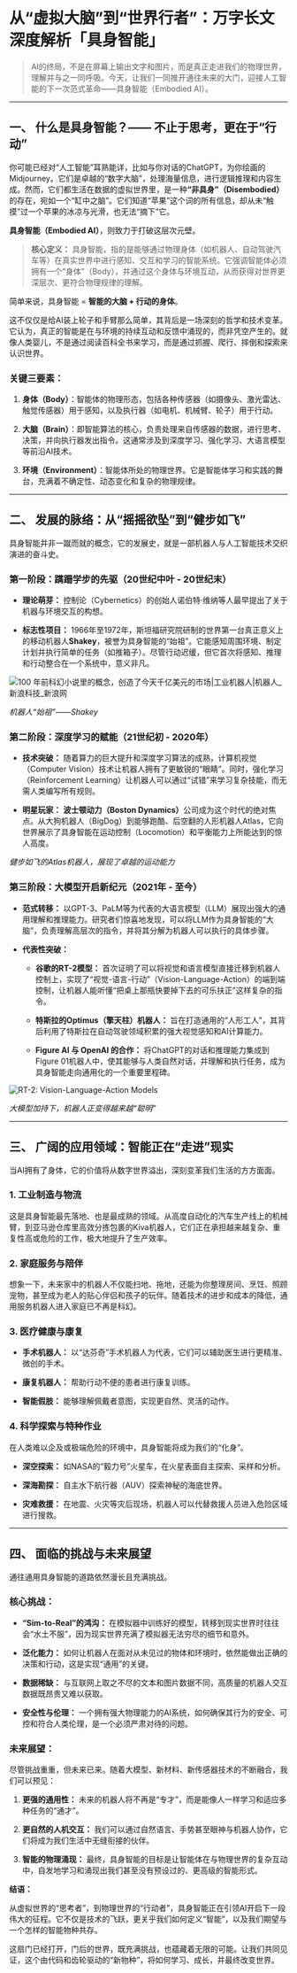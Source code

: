 # **从“虚拟大脑”到“世界行者”：万字长文深度解析「具身智能」**

> AI的终局，不是在屏幕上输出文字和图片，而是真正走进我们的物理世界，理解并与之一同呼吸。今天，让我们一同推开通往未来的大门，迎接人工智能的下一次范式革命——具身智能（Embodied AI）。

---

## 一、 什么是具身智能？—— 不止于思考，更在于“行动”

你可能已经对“人工智能”耳熟能详，比如与你对话的ChatGPT，为你绘画的Midjourney。它们是卓越的“数字大脑”，处理海量信息，进行逻辑推理和内容生成。然而，它们都生活在数据的虚拟世界里，是一种<strong>“非具身”（Disembodied）</strong>的存在，宛如一个“缸中之脑”。它们知道“苹果”这个词的所有信息，却从未“触摸”过一个苹果的冰凉与光滑，也无法“摘下”它。

**具身智能（Embodied AI）**，则致力于打破这层次元壁。

> **核心定义：** 具身智能，指的是能够通过物理身体（如机器人、自动驾驶汽车等）在真实世界中进行感知、交互和学习的智能系统。它强调智能体必须拥有一个“身体”（Body），并通过这个身体与环境互动，从而获得对世界更深层次、更符合物理规律的理解。

简单来说，具身智能 = **智能的大脑 + 行动的身体**。

这不仅仅是给AI装上轮子和手臂那么简单，其背后是一场深刻的哲学和技术变革。它认为，真正的智能是在与环境的持续互动和反馈中涌现的，而非凭空产生的。就像人类婴儿，不是通过阅读百科全书来学习，而是通过抓握、爬行、摔倒和探索来认识世界。

### 关键三要素：

1. **身体（Body）**：智能体的物理形态，包括各种传感器（如摄像头、激光雷达、触觉传感器）用于感知，以及执行器（如电机、机械臂、轮子）用于行动。

2. **大脑（Brain）**：即智能算法的核心，负责处理来自传感器的数据，进行思考、决策，并向执行器发出指令。这通常涉及到深度学习、强化学习、大语言模型等前沿AI技术。

3. **环境（Environment）**：智能体所处的物理世界。它是智能体学习和实践的舞台，充满着不确定性、动态变化和复杂的物理规律。

---

## 二、 发展的脉络：从“摇摇欲坠”到“健步如飞”

具身智能并非一蹴而就的概念，它的发展史，就是一部机器人与人工智能技术交织演进的奋斗史。

### **第一阶段：蹒跚学步的先驱（20世纪中叶 - 20世纪末）**

- **理论萌芽：** 控制论（Cybernetics）的创始人诺伯特·维纳等人最早提出了关于机器与环境交互的构想。

- **标志性项目：** 1966年至1972年，斯坦福研究院研制的世界第一台真正意义上的移动机器人**Shakey**，被誉为具身智能的“始祖”。它能感知周围环境、制定计划并执行简单的任务（如推箱子）。尽管行动迟缓，但它首次将感知、推理和行动整合在一个系统中，意义非凡。

![100 年前科幻小说里的概念，创造了今天千亿美元的市场|工业机器人|机器人_新浪科技_新浪网](https://n.sinaimg.cn/tech/transform/180/w630h350/20210129/4209-kiksqxf5792550.png)

*机器人“始祖”——Shakey*

### **第二阶段：深度学习的赋能（21世纪初 - 2020年）**

- **技术突破：** 随着算力的巨大提升和深度学习算法的成熟，计算机视觉（Computer Vision）技术让机器人拥有了更敏锐的“眼睛”。同时，强化学习（Reinforcement Learning）让机器人可以通过“试错”来学习复杂技能，而无需人类编写所有规则。

- **明星玩家：** <strong>波士顿动力（Boston Dynamics）</strong>公司成为这个时代的绝对焦点。从大狗机器人（BigDog）到能够跑酷、后空翻的人形机器人Atlas，它向世界展示了具身智能在运动控制（Locomotion）和平衡能力上所能达到的惊人高度。

*健步如飞的Atlas机器人，展现了卓越的运动能力*

### **第三阶段：大模型开启新纪元（2021年 - 至今）**

- **范式转移：** 以GPT-3、PaLM等为代表的大语言模型（LLM）展现出强大的通用理解和推理能力。研究者们惊喜地发现，可以将LLM作为具身智能的“大脑”，负责理解高层次的指令，并将其分解为机器人可以执行的具体步骤。

- **代表性突破：**
  
  - **谷歌的RT-2模型：** 首次证明了可以将视觉和语言模型直接迁移到机器人控制上，实现了“视觉-语言-行动”（Vision-Language-Action）的端到端控制，让机器人能听懂“把桌上那瓶快要掉下去的可乐扶正”这样复杂的指令。
  
  - **特斯拉的Optimus（擎天柱）机器人：** 旨在打造通用的“人形工人”，其背后利用了特斯拉在自动驾驶领域积累的强大视觉感知和AI计算能力。
  
  - **Figure AI 与 OpenAI 的合作：** 将ChatGPT的对话和推理能力集成到Figure 01机器人中，使其能够与人类自然对话，并理解和执行任务，成为具身智能走向通用化的一个重要里程碑。



![RT-2: Vision-Language-Action Models](https://robotics-transformer2.github.io/img/rt2teaser3.jpg)

*大模型加持下，机器人正变得越来越“聪明”*

---

## 三、 广阔的应用领域：智能正在“走进”现实

当AI拥有了身体，它的价值将从数字世界溢出，深刻变革我们生活的方方面面。

### **1. 工业制造与物流**

这是具身智能最先落地、也是最成熟的领域。从高度自动化的汽车生产线上的机械臂，到亚马逊仓库里高效分拣包裹的Kiva机器人，它们正在承担越来越复杂、重复性高或危险的工作，极大地提升了生产效率。

### **2. 家庭服务与陪伴**

想象一下，未来家中的机器人不仅能扫地、拖地，还能为你整理房间、烹饪、照顾宠物，甚至成为老人的贴心伴侣和孩子的玩伴。随着技术的进步和成本的降低，通用服务机器人进入家庭已不再是科幻。

### **3. 医疗健康与康复**

- **手术机器人：** 以“达芬奇”手术机器人为代表，它们可以辅助医生进行更精准、微创的手术。

- **康复机器人：** 帮助行动不便的患者进行康复训练。

- **智能假肢：** 能够理解佩戴者意图，实现更自然、灵活的动作。

### **4. 科学探索与特种作业**

在人类难以企及或极端危险的环境中，具身智能将成为我们的“化身”。

- **深空探索：** 如NASA的“毅力号”火星车，在火星表面自主探索、采样和分析。

- **深海勘探：** 自主水下航行器（AUV）探索神秘的海底世界。

- **灾难救援：** 在地震、火灾等灾后现场，机器人可以代替救援人员进入危险区域进行搜救。

---

## 四、 面临的挑战与未来展望

通往通用具身智能的道路依然漫长且充满挑战。

### **核心挑战：**

- **“Sim-to-Real”的鸿沟：** 在模拟器中训练好的模型，转移到现实世界时往往会“水土不服”，因为现实世界充满了模拟器无法穷尽的细节和意外。

- **泛化能力：** 如何让机器人在面对从未见过的物体和环境时，依然能做出正确的决策和行动，这是实现“通用”的关键。

- **数据稀缺：** 与互联网上取之不尽的文本和图片数据不同，高质量的机器人交互数据既昂贵又难以获取。

- **安全性与伦理：** 一个拥有强大物理能力的AI系统，如何确保其行为的安全、可控和符合人类伦理，是一个必须严肃对待的问题。

### **未来展望：**

尽管挑战重重，但未来已来。随着大模型、新材料、新传感器技术的不断融合，我们可以预见：

1. **更强的通用性：** 未来的机器人将不再是“专才”，而是能像人一样学习和适应多种任务的“通才”。

2. **更自然的人机交互：** 我们可以通过自然语言、手势甚至眼神与机器人协作，它们将成为我们生活中无缝衔接的伙伴。

3. **智能的物理涌现：** 最终，具身智能的目标是让智能体在与物理世界的复杂互动中，自发地学习和涌现出我们甚至没有预设过的、更高级的智能形式。

**结语：**

从虚拟世界的“思考者”，到物理世界的“行动者”，具身智能正在引领AI开启下一段伟大的征程。它不仅是技术的飞跃，更关乎我们如何定义“智能”，以及我们期望与一个怎样的智能物种共存。

这扇门已经打开，门后的世界，既充满挑战，也蕴藏着无限的可能。让我们共同见证，这个由代码和齿轮驱动的“新物种”，将如何学习、成长，并最终改变世界。

